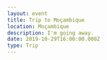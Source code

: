 ```yaml
---
layout: event
title: Trip to Moçambique
location: Moçambique
description: I'm going away.
date: 2019-10-29T16:00:00.000Z
type: Trip
---
```


